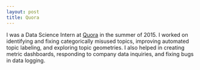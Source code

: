 ```yaml
---
layout: post
title: Quora
---
```


I was a Data Science Intern at [Quora](https://www.quora.com/) in the summer of 2015. I worked on identifying and fixing categorically misused topics, improving automated topic labeling, and exploring topic geometries. I also helped in creating metric dashboards, responding to company data inquiries, and fixing bugs in data logging.